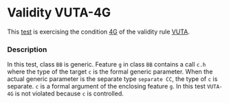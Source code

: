 # Validity VUTA-4G

This [test](.) is exercising the condition [4G](../Readme.md) of the validity rule [VUTA](../../vuta/Readme.md).

### Description

In this test, class `BB` is generic. Feature `g` in class `BB` contains a call `c.h` where the type of the target `c` is the formal generic parameter. When the actual generic parameter is the separate type `separate CC`, the type of `c` is separate. `c` is a formal argument of the enclosing feature `g`. In this test `VUTA-4G` is not violated because `c` is controlled.
